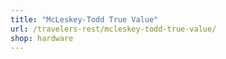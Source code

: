```yaml
---
title: "McLeskey-Todd True Value"
url: /travelers-rest/mcleskey-todd-true-value/
shop: hardware
---
```

